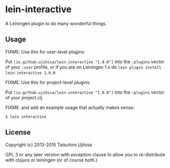 # lein-interactive

A Leiningen plugin to do many wonderful things.

## Usage

FIXME: Use this for user-level plugins:

Put `[io.github.ujihisa/lein-interactive "1.0.0"]` into the `:plugins` vector of your
`:user` profile, or if you are on Leiningen 1.x do `lein plugin install
lein-interactive 1.0.0`.

FIXME: Use this for project-level plugins:

Put `[io.github.ujihisa/lein-interactive "1.0.0"]` into the `:plugins` vector of your project.clj.

FIXME: and add an example usage that actually makes sense:

    $ lein interactive

## License

Copyright (c) 2013-2015 Tatsuhiro Ujihisa

GPL 3 or any later version with exception clause to allow you to re-distribute with clojure or leiningen (or of course both.)
